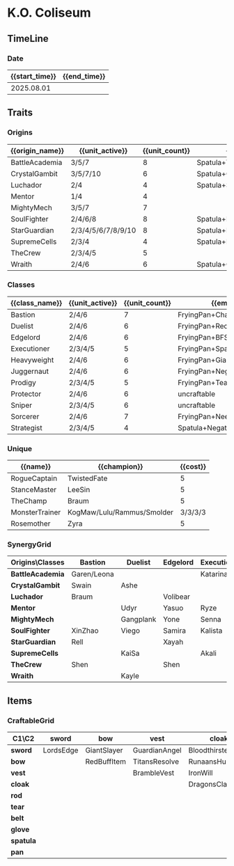 # K.O. Coliseum

## TimeLine
### Date
| {{start_time}} | {{end_time}} |
| -              | -            |
| 2025.08.01     |              |

## Traits
### Origins
| {{origin_name}} | {{unit_active}}    | {{unit_count}} | {{emblem}}                 | {{desc}} |
| -               | -                  | -              | -                          | -        |
| BattleAcademia  | 3/5/7              | 8              | Spatula+Tearofthegoddess   |          |
| CrystalGambit   | 3/5/7/10           | 6              | Spatula+GiantsBelt         |          |
| Luchador        | 2/4                | 4              | Spatula+SparringGloves     |          |
| Mentor          | 1/4                | 4              |                            |          |
| MightyMech      | 3/5/7              | 7              |                            |          |
| SoulFighter     | 2/4/6/8            | 8              | Spatula+BFSword            |          |
| StarGuardian    | 2/3/4/5/6/7/8/9/10 | 8              | Spatula+NeedlesslyLargeRod |          |
| SupremeCells    | 2/3/4              | 4              | Spatula+RecurveBow         |          |
| TheCrew         | 2/3/4/5            | 5              |                            |          |
| Wraith          | 2/4/6              | 6              | Spatula+ChainVest          |          |

### Classes
| {{class_name}} | {{unit_active}} | {{unit_count}} | {{emblem}}                   | {{desc}} |
| -              | -               | -              | -                            | -        |
| Bastion        | 2/4/6           | 7              | FryingPan+ChainVest          |          |
| Duelist        | 2/4/6           | 6              | FryingPan+RecurveBow         |          |
| Edgelord       | 2/4/6           | 6              | FryingPan+BFSword            |          |
| Executioner    | 2/3/4/5         | 5              | FryingPan+SparringGloves     |          |
| Heavyweight    | 2/4/6           | 6              | FryingPan+GiantsBelt         |          |
| Juggernaut     | 2/4/6           | 6              | FryingPan+NegatronCloak      |          |
| Prodigy        | 2/3/4/5         | 5              | FryingPan+Tearofthegoddess   |          |
| Protector      | 2/4/6           | 6              | uncraftable                  |          |
| Sniper         | 2/3/4/5         | 6              | uncraftable                  |          |
| Sorcerer       | 2/4/6           | 7              | FryingPan+NeedlesslyLargeRod |          |
| Strategist     | 2/3/4/5         | 4              | Spatula+NegatronCloak        |          |

### Unique
| {{name}}       | {{champion}}               | {{cost}} |
| -              | -                          | -        |
| RogueCaptain   | TwistedFate                | 5        |
| StanceMaster   | LeeSin                     | 5        |
| TheChamp       | Braum                      | 5        |
| MonsterTrainer | KogMaw/Lulu/Rammus/Smolder | 3/3/3/3  |
| Rosemother     | Zyra                       | 5        |

### SynergyGrid
| **Origins\Classes** | **Bastion** | **Duelist** | **Edgelord** | **Executioner** | **Heavyweight** | **Juggernaut** | **Prodigy**      | **Protector** | **Sniper** | **Sorcerer** | **Strategist** |
| -                   | -           | -           | -            | -               | -               | -              | -                | -             | -          | -            | -              |
| **BattleAcademia**  | Garen/Leona |             |              | Katarina        | Jayce           |                | Ezreal/Yuumi     | Rakan         | Caitlyn    |              |                |
| **CrystalGambit**   | Swain       | Ashe        |              |                 |                 | Vi             | Syndra           | Janna         |            | Swain        | Janna          |
| **Luchador**        | Braum       |             | Volibear     |                 |                 | DrMundo        |                  |               | Gnar       |              |                |
| **Mentor**          |             | Udyr        | Yasuo        | Ryze            | Kobuko          | Udyr           |                  |               |            |              | Ryze           |
| **MightyMech**      |             | Gangplank   | Yone         | Senna           | Aatrox          | Aatrox         |                  |               |            | Karma/Lucian | JarvanIV       |
| **SoulFighter**     | XinZhao     | Viego       | Samira       | Kalista         |                 | Naafiri/Sett   |                  |               |            | Gwen/Lux     |                |
| **StarGuardian**    | Rell        |             | Xayah        |                 | Poppy           |                | Seraphine/Syndra | Neeko         | Jinx       | Ahri         |                |
| **SupremeCells**    |             | KaiSa       |              | Akali           | Darius          |                |                  | Kennen        |            | Kennen       |                |
| **TheCrew**         | Shen        |             | Shen         |                 |                 |                |                  | Malphite      | Sivir      |              | Ziggs          |
| **Wraith**          |             | Kayle       |              |                 | Zac             |                | Malzahar         | KSante        | Jhin/Varus |              |                |

## Items
### CraftableGrid
| **C1\C2**   | **sword** | **bow**     | **vest**      | **cloak**        | **rod**           | **tear**      | **belt**       | **glove**      | **spatula**          | **pan**           |
| -           | -         | -           | -             | -                | -                 | -             | -              | -              | -                    | -                 |
| **sword**   | LordsEdge | GiantSlayer | GuardianAngel | Bloodthirster    | HextechGunblade   | SpearofShojin | SteraksGage    | InfinityEdge   | SoulFighterEmblem    | EdgelordEmblem    |
| **bow**     |           | RedBuffItem | TitansResolve | RunaansHurricane | GuinsoosRageblade | VoidStaff     | NashorsTooth   | LastWhisper    | SupremeCellsEmblem   | DuelistEmblem     |
| **vest**    |           |             | BrambleVest   | IronWill         | Crownguard        | Fimbulwinter  | SunfireCape    | SteadfastHeart | WraithEmblem         | BastionEmblem     |
| **cloak**   |           |             |               | DragonsClaw      | IonicSpark        | AdaptiveHelm  | Evenshroud     | Quicksilver    | StrategistEmblem     | JuggernautEmblem  |
| **rod**     |           |             |               |                  | RabadonsDeathcap  | LudensEcho    | Morellonomicon | ArcaneGauntlet | StarGuardianEmblem   | SorcererEmblem    |
| **tear**    |           |             |               |                  |                   | BlueSentinel  | Redemption     | HandofJustice  | BattleAcademiaEmblem | ProdigyEmblem     |
| **belt**    |           |             |               |                  |                   |               | WarmogsArmor   | Guardbreaker   | CrystalGambitEmblem  | HeavyweightEmblem |
| **glove**   |           |             |               |                  |                   |               |                | ThiefsGloves   | LuchadorEmblem       | ExecutionerEmblem |
| **spatula** |           |             |               |                  |                   |               |                |                | ForceofNature        | TacticiansCape    |
| **pan**     |           |             |               |                  |                   |               |                |                |                      | TacticiansShield  |